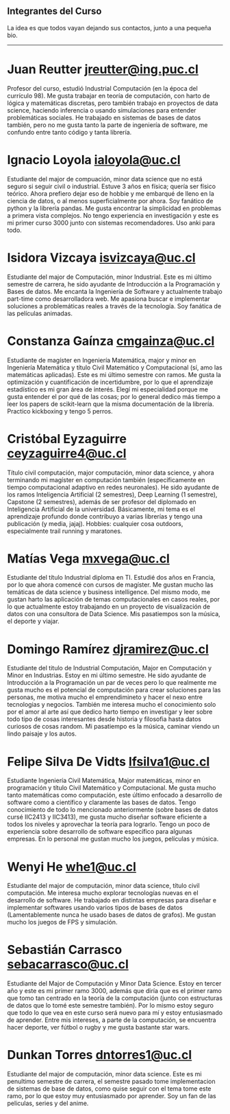 ## Integrantes del Curso

La idea es que todos vayan dejando sus contactos, junto a una pequeña bio.

-----------------------------------------------------
# Juan Reutter jreutter@ing.puc.cl

Profesor del curso, estudió Industrial Computación (en la época del currículo 98).
Me gusta trabajar en teoría de computación, con harto de lógica y matemáticas discretas, pero también trabajo en proyectos de data science,
haciendo inferencia o usando simulaciones para entender problemáticas sociales. He trabajado en sistemas de bases de datos también, pero
no me gusta tanto la parte de ingeniería de software, me confundo entre tanto código y tanta librería.

# Ignacio Loyola ialoyola@uc.cl

Estudiante del major de compuación, minor data science que no está seguro si seguir civil o industrial.
Estuve 3 años en física; quería ser físico teórico. Ahora prefiero dejar eso de hobbie y me embarqué de lleno en la ciencia de datos, o al menos superficialmente por ahora. Soy fanático de python y la librería pandas. Me gusta encontrar la simplicidad en problemas a primera vista complejos. No tengo experiencia en investigación y este es mi primer curso 3000 junto con sistemas recomendadores. Uso anki para todo.

# Isidora Vizcaya isvizcaya@uc.cl

Estudiante del major de Computación, minor Industrial.
Este es mi último semestre de carrera, he sido ayudante de Introducción a la Programación y Bases de datos. Me encanta la Ingeniería de Software y actualmente trabajo part-time como desarrolladora web. Me apasiona buscar e implementar soluciones a problemáticas reales a través de la tecnología. Soy fanática de las películas animadas.

# Constanza Gaínza cmgainza@uc.cl

Estudiante de magíster en Ingeniería Matemática, major y minor en Ingeniería Matemática y título Civil Matemático y Computacional (sí, amo las matemáticas aplicadas).  Este es mi último semestre con ramos. Me gusta la optimización y cuantificación de incertidumbre, por lo que el aprendizaje estadístico es mi gran área de interés. Elegí mi especialidad porque me gusta entender el por qué de las cosas; por lo general dedico más tiempo a leer los papers de scikit-learn que la misma documentación de la librería. Practico kickboxing y tengo 5 perros.


# Cristóbal Eyzaguirre ceyzaguirre4@uc.cl

Título civil computación, major computación, minor data science, y ahora terminando mi magíster en computación también (específicamente en tiempo computacional adaptivo en redes neuronales).
He sido ayudante de los ramos Inteligencia Artificial (2 semestres), Deep Learning (1 semestre), Capstone (2 semestres), además de ser profesor del diplomado en Inteligencia Artificial de la universidad.
Básicamente, mi tema es el aprendizaje profundo donde contribuyo a varias librerías y tengo una publicación (y media, jajaj).
Hobbies: cualquier cosa outdoors, especialmente trail running y maratones.

# Matías Vega mxvega@uc.cl

Estudiante del título Industrial diploma en TI. Estudié dos años en Francia, por lo que ahora comencé con cursos de magíster. Me gustan mucho las temáticas de data science y business intelligence. Del mismo modo, me gustan harto las aplicación de temas computacionales en casos reales, por lo que actualmente estoy trabajando en un proyecto de visualización de datos con una consultora de Data Science. Mis pasatiempos son la música, el deporte y viajar.

# Domingo Ramírez djramirez@uc.cl
Estudiante del titulo de Industrial Computación, Major en Computación y Minor en Industrias. Estoy en mi último semestre. He sido ayudante de Introducción a la Programación un par de veces pero lo que realmente me gusta mucho es el potencial de computación para crear soluciones para las personas, me motiva mucho el emprendimineto y hacer el nexo entre tecnologias y negocios. También me interesa mucho el conocimiento solo por el amor al arte así que dedico harto tiempo en investigar y leer sobre todo tipo de cosas interesantes desde historia y filosofia hasta datos curiosos de cosas random. Mi pasatiempo es la música, caminar viendo un lindo paisaje y los autos.

# Felipe Silva De Vidts lfsilva1@uc.cl

Estudiante Ingeniería Civil Matemática, Major matemáticas, minor en programación y título Civil Matemático y Computacional. Me gusta mucho tanto matemáticas como computación, este último enfocado a desarrollo de software como a científico y claramente las bases de datos. Tengo conocimiento de todo lo mencionado anteriormente (sobre bases de datos cursé IIC2413 y IIC3413), me gusta mucho diseñar software eficiente a todos los niveles y aprovechar la teoría para lograrlo. Tengo un poco de experiencia sobre desarrollo de software específico para algunas empresas. En lo personal me gustan mucho los juegos, películas y música.


# Wenyi He whe1@uc.cl

Estudiante del major de computación, minor data science, título civil computación. Me interesa mucho explorar tecnologías nuevas en el desarrollo de software. He trabajado en distintas empresas para diseñar e implementar softwares usando varios tipos de bases de datos (Lamentablemente nunca he usado bases de datos de grafos). Me gustan mucho los juegos de FPS y simulación.

# Sebastián Carrasco sebacarrasco@uc.cl

Estudiante del Major de Computación y Minor Data Science. Estoy en tercer año y este es mi primer ramo 3000, además que diría que es el primer ramo que tomo tan centrado en la teoría de la computación (junto con estructuras de datos que lo tomé este semestre también). Por lo mismo estoy seguro que todo lo que vea en este curso será nuevo para mí y estoy entusiasmado de aprender. Entre mis intereses, a parte de la computación, se encuentra hacer deporte, ver fútbol o rugby y me gusta bastante star wars.

# Dunkan Torres dntorres1@uc.cl

Estudiante del major de computación, minor data science. Este es mi penultimo semestre de carrera, el semestre pasado tome implementacion de sistemas de base de datos, como quise seguir con el tema tome este ramo, por lo que estoy muy entusiasmado por aprender. Soy un fan de las peliculas, series y del anime.

